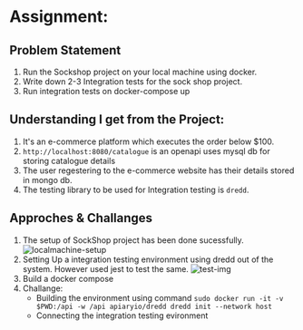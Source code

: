 # Assignment:

## Problem Statement

1. Run the Sockshop project on your local machine using docker.
2. Write down 2-3 Integration tests for the sock shop project.
3. Run integration tests on docker-compose up

## Understanding I get from the Project:

1. It's an e-commerce platform which executes the order below $100.
2. `http://localhost:8080/catalogue` is an openapi uses mysql db for storing catalogue details
3. The user regestering to the e-commerce website has their details stored in mongo db.
4. The testing library to be used for Integration testing is `dredd`.

## Approches & Challanges

1. The setup of SockShop project has been done sucessfully.
   ![localmachine-setup](https://user-images.githubusercontent.com/54764701/236599510-ba4e3373-747a-413c-844d-23cd694840bd.png)
2. Setting Up a integration testing environment using dredd out of the system. However used jest to test the same.
   ![test-img](https://user-images.githubusercontent.com/54764701/236673680-8d850045-cbe6-47e8-82c5-55e829264d63.png)
3. Build a docker compose
4. Challange:
   - Building the environment using command
     `sudo docker run -it -v $PWD:/api -w /api apiaryio/dredd dredd init --network host`
   - Connecting the integration testing evironment

